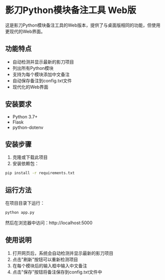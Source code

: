 # 影刀Python模块备注工具 Web版

这是影刀Python模块备注工具的Web版本，提供了与桌面版相同的功能，但使用更现代的Web界面。

## 功能特点

- 自动检测并显示最新的影刀项目
- 列出所有Python模块
- 支持为每个模块添加中文备注
- 自动保存备注到config.txt文件
- 现代化的Web界面

## 安装要求

- Python 3.7+
- Flask
- python-dotenv

## 安装步骤

1. 克隆或下载此项目
2. 安装依赖包：
```bash
pip install -r requirements.txt
```

## 运行方法

在项目目录下运行：
```bash
python app.py
```

然后在浏览器中访问：http://localhost:5000

## 使用说明

1. 打开网页后，系统会自动检测并显示最新的影刀项目
2. 点击"刷新"按钮可以重新检测项目
3. 在每个模块后的输入框中输入中文备注
4. 点击"保存"按钮将备注保存到config.txt文件中
